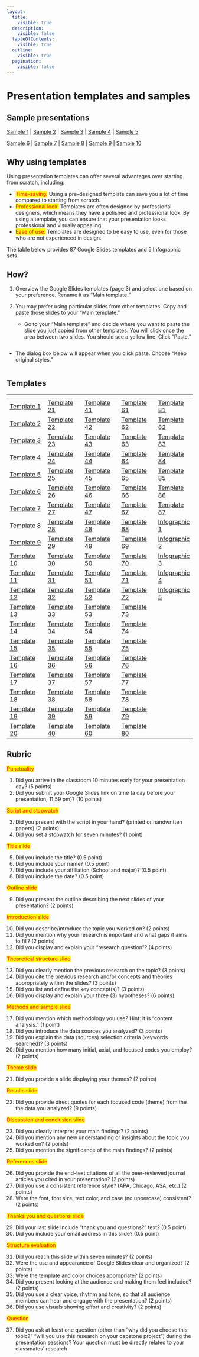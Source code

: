 ```yaml
---
layout:
  title:
    visible: true
  description:
    visible: false
  tableOfContents:
    visible: true
  outline:
    visible: true
  pagination:
    visible: false
---
```


# Presentation templates and samples

## Sample presentations

[Sample 1](https://docs.google.com/presentation/d/1JgOlF7oOFHZotg5JYu6AG71RqLjXAqyxD6U8i1cjiJA?authuser=ttezcan%40csumb.edu\&usp=drive\_fs)   |   [Sample 2](https://docs.google.com/presentation/d/1j5wwIBD4dfsbIKw\_yOv1oEqWMe3Q5X3vN6qYlkVzYz8?authuser=ttezcan%40csumb.edu\&usp=drive\_fs)   |   [Sample 3](https://docs.google.com/presentation/d/1SCqjAHN4020kQrpkY6yN8BsO7kc9vKuHkvgk0bbDx10?authuser=ttezcan%40csumb.edu\&usp=drive\_fs)   |   [Sample 4](https://docs.google.com/presentation/d/1LKDxUAC-m8F\_zDu6hg\_Vgf3X1dh8v9BXcYldYVZUSE4?authuser=ttezcan%40csumb.edu\&usp=drive\_fs)   |   [Sample 5](https://docs.google.com/presentation/d/106cmQfL11HW1GuXGll6LR29sMyCf74b6AelS82J9HRc?authuser=ttezcan%40csumb.edu\&usp=drive\_fs)

[Sample 6](https://docs.google.com/presentation/d/1sBMeA9ymnaDM5zfwM4o5OnwlGSLkQvLMwocNAVWLUyE?authuser=ttezcan%40csumb.edu\&usp=drive\_fs)   |   [Sample 7](https://docs.google.com/presentation/d/1b6n8SQMfLMohgV-RGvlPI8IydiPCSe2as6jNioUCqkw?authuser=ttezcan%40csumb.edu\&usp=drive\_fs)   |   [Sample 8](https://docs.google.com/presentation/d/1GeIPyevI0EwwaYWSHIIERQ65IenwgPL6EvQlv3tRBvQ?authuser=ttezcan%40csumb.edu\&usp=drive\_fs)   |   [Sample 9](https://docs.google.com/presentation/d/1i\_\_mJ4Twu2J7\_UfdwaIvPHsz-dbLdEgTyriP8w74Wmw?authuser=ttezcan%40csumb.edu\&usp=drive\_fs)   |   [Sample 10](https://docs.google.com/presentation/d/1ia83mQzBWlFiISKwrZ4kyMNUwR5um1Y2gVSCboOdH1M?authuser=ttezcan%40csumb.edu\&usp=drive\_fs)

## Why using templates

Using presentation templates can offer several advantages over starting from scratch, including:

* <mark style="color:red;">Time-saving:</mark> Using a pre-designed template can save you a lot of time compared to starting from scratch.&#x20;
* <mark style="color:red;">Professional look:</mark> Templates are often designed by professional designers, which means they have a polished and professional look. By using a template, you can ensure that your presentation looks professional and visually appealing.
* <mark style="color:red;">Ease of use:</mark> Templates are designed to be easy to use, even for those who are not experienced in design.&#x20;

The table below provides 87 Google Slides templates and 5 Infographic sets.

## How?

1. Overview the Google Slides templates (page 3) and select one based on your preference. Rename it as “Main template.”
2.  You may prefer using particular slides from other templates. Copy and paste those slides to your “Main template.”

    * Go to your “Main template” and decide where you want to paste the slide you just copied from other templates. You will click once the area between two slides. You should see a yellow line. Click “Paste.”



    <figure><img src="https://lh6.googleusercontent.com/1aWvcro0Auj09xH6B66KAI00X-5WnXjKWhBgK8WEWwAY6xSisvbR1mn-S7zMY-fs5g0kmIWW-svqdk5NLhDQfgCh5kGbsBmSsxHb_L8sCNgYrKL8eVTCD94IdJ1S9oIMVw6ms267trQjMbsXyLxxDJ8" alt=""><figcaption></figcaption></figure>

* The dialog box below will appear when you click paste. Choose “Keep original styles.”

<figure><img src="https://lh6.googleusercontent.com/lc9afSmjtiQazXhaC-i6amxAO0NqdVVgTCsjLHB6-k7bTwnvBCJ-nmH2KBpvitRwtH68coo5u3vxph1yZDZLuqiHXqLoMfi7XG_aYpJFfN3YJwR447f149ZF4t0pXQx91rnisjsuLV4mw4l5xgAqEQ0" alt=""><figcaption></figcaption></figure>

## Templates

<table data-header-hidden><thead><tr><th width="146"></th><th width="135"></th><th width="131"></th><th width="134"></th><th></th></tr></thead><tbody><tr><td><a href="https://docs.google.com/presentation/d/1LoMQ1E6ejopDdPkf_rqtN7XJ8FfmxPtuUeoFHnmssXY?authuser=ttezcan%40csumb.edu&#x26;usp=drive_fs">Template 1</a></td><td><a href="https://docs.google.com/presentation/d/16Q-3_w6k6EtJrpBJH2jef7jWBXLQ0ajjMVmj4dTkcY4?authuser=ttezcan%40csumb.edu&#x26;usp=drive_fs">Template 21</a></td><td><a href="https://docs.google.com/presentation/d/1zjI4SPgbjCTdVYAW17GcvuYdLCFqP4hhaX3OC0HwvVA?authuser=ttezcan%40csumb.edu&#x26;usp=drive_fs">Template 41</a></td><td><a href="https://docs.google.com/presentation/d/1bfLLdc4BjQ4MuJNkgUBc27ZUtp271LuTcPoMBuVTbHU?authuser=ttezcan%40csumb.edu&#x26;usp=drive_fs">Template 61</a></td><td><a href="https://docs.google.com/presentation/d/1gWYsGZ6UzBcYvLDLRa5jiXTZFNRex7TbC-TmKcuthY8?authuser=ttezcan%40csumb.edu&#x26;usp=drive_fs">Template 81</a></td></tr><tr><td><a href="https://docs.google.com/presentation/d/1grTkfqrkBhTgEh1g_SDtLHGZxBrINFIa3DlG2KHE-_c?authuser=ttezcan%40csumb.edu&#x26;usp=drive_fs">Template 2</a></td><td><a href="https://docs.google.com/presentation/d/1y7UBNzdk627afLcxyfpjbnttb7D9yzGb0OGEcJ5E39s?authuser=ttezcan%40csumb.edu&#x26;usp=drive_fs">Template 22</a></td><td><a href="https://docs.google.com/presentation/d/1KuW8TE0lpQ-1hphQEPFd14rEw7CPjyl-M03ORxiiuiE?authuser=ttezcan%40csumb.edu&#x26;usp=drive_fs">Template 42</a></td><td><a href="https://docs.google.com/presentation/d/1oaVgDZP4uA1gOJ0JtfsSWes-E33e7eimS2Ib4BoNjbc?authuser=ttezcan%40csumb.edu&#x26;usp=drive_fs">Template 62</a></td><td><a href="https://docs.google.com/presentation/d/1C8y9dD_JEUdWNfNOV7x6P3WQUcQSN-OP-dmynMYlpkk?authuser=ttezcan%40csumb.edu&#x26;usp=drive_fs">Template 82</a></td></tr><tr><td><a href="https://docs.google.com/presentation/d/17uNOLJwHBPi2c5oM9NpU4Baw6DaakbX6LX9NzKmhLt8?authuser=ttezcan%40csumb.edu&#x26;usp=drive_fs">Template 3</a></td><td><a href="https://docs.google.com/presentation/d/1ErZ5NlCxn02o5utlIfh86ShHAzrAUfzIzUAbKTQTWFA?authuser=ttezcan%40csumb.edu&#x26;usp=drive_fs">Template 23</a></td><td><a href="https://docs.google.com/presentation/d/1KGWLuguJeNUMguvlgPuk8k3yHqzGgCniCLIRn3ZWbQU?authuser=ttezcan%40csumb.edu&#x26;usp=drive_fs">Template 43</a></td><td><a href="https://docs.google.com/presentation/d/1lhoFQtHzKxmjUwZeG7RJ5LtqegIT3td9vgTBeF00TaE?authuser=ttezcan%40csumb.edu&#x26;usp=drive_fs">Template 63</a></td><td><a href="https://docs.google.com/presentation/d/1wT9b_J_v1YpnNqSoW3lqMRN_TlN5VTGzz7yHdbPYKB8?authuser=ttezcan%40csumb.edu&#x26;usp=drive_fs">Template 83</a></td></tr><tr><td><a href="https://docs.google.com/presentation/d/16binpib6NCMTvcaCk_xHMmkNCakNh11Ba9kNNcOT6BY?authuser=ttezcan%40csumb.edu&#x26;usp=drive_fs">Template 4</a></td><td><a href="https://docs.google.com/presentation/d/1Ur6fnacYi9aAion-R9ZJ7Rt0_T9ZquhxIpkVHrrjeLY?authuser=ttezcan%40csumb.edu&#x26;usp=drive_fs">Template 24</a></td><td><a href="https://docs.google.com/presentation/d/1Px1TnVfC3lq3y4EE_jSByYBga8-R4mt5WdA9Jrfy-8M?authuser=ttezcan%40csumb.edu&#x26;usp=drive_fs">Template 44</a></td><td><a href="https://docs.google.com/presentation/d/1C5Vx8_aP5TMMJ8ZSProL-DwvvzRZjKZYwlASLaUALWo?authuser=ttezcan%40csumb.edu&#x26;usp=drive_fs">Template 64</a></td><td><a href="https://docs.google.com/presentation/d/1l2oum8XRgUOSS_jBumUxsL1Rrr-K_ZPtKrNiyCq_J0I?authuser=ttezcan%40csumb.edu&#x26;usp=drive_fs">Template 84</a></td></tr><tr><td><a href="https://docs.google.com/presentation/d/16binpib6NCMTvcaCk_xHMmkNCakNh11Ba9kNNcOT6BY?authuser=ttezcan%40csumb.edu&#x26;usp=drive_fs">Template 5</a></td><td><a href="https://docs.google.com/presentation/d/1Zq7wIalbsfzchyYx8Tx6ejCMxHNJeCBuJ0OZM2MVAxs?authuser=ttezcan%40csumb.edu&#x26;usp=drive_fs">Template 25</a></td><td><a href="https://docs.google.com/presentation/d/1MmqFfunVyTKmroi1t1XRuc3kOC1QDBrefESEqLjoB8U?authuser=ttezcan%40csumb.edu&#x26;usp=drive_fs">Template 45</a></td><td><a href="https://docs.google.com/presentation/d/18yx17ocO1nh6Qgokf0K5y28g5ZdQP-OHAbeXprbdLmI?authuser=ttezcan%40csumb.edu&#x26;usp=drive_fs">Template 65</a></td><td><a href="https://docs.google.com/presentation/d/1VwKrrI69N7PY_3CWmwU-Qi12zWoKSIxI8TPLs07A26w?authuser=ttezcan%40csumb.edu&#x26;usp=drive_fs">Template 85</a></td></tr><tr><td><a href="https://docs.google.com/presentation/d/1VnwxA5pYru9ZhZCr-rT1H40Flp6QkjhNU91fASZh0u0?authuser=ttezcan%40csumb.edu&#x26;usp=drive_fs">Template 6</a></td><td><a href="https://docs.google.com/presentation/d/17pH7a2Y698H7L24zYVwvOxDB2pv5qZVvWDkq7ZrMUkA?authuser=ttezcan%40csumb.edu&#x26;usp=drive_fs">Template 26</a></td><td><a href="https://docs.google.com/presentation/d/1S5WUIy_hBHgjH97PpJjC_XAsgRYPQvcjmhrAEXep78c?authuser=ttezcan%40csumb.edu&#x26;usp=drive_fs">Template 46</a></td><td><a href="https://docs.google.com/presentation/d/1ua0jlY_sJ9N6x9Yyc80E2JUDrwZfbbZEMWA25aGP8yw?authuser=ttezcan%40csumb.edu&#x26;usp=drive_fs">Template 66</a></td><td><a href="https://docs.google.com/presentation/d/1BKo0nIZhLw1Fzcog_x2lljKLsycf76WnCP8eGDvyKws?authuser=ttezcan%40csumb.edu&#x26;usp=drive_fs">Template 86</a></td></tr><tr><td><a href="https://docs.google.com/presentation/d/1I8I3XRRr3KWQLE7dI4tjH_pATxyOMqk1ijNPArv-D48?authuser=ttezcan%40csumb.edu&#x26;usp=drive_fs">Template 7</a></td><td><a href="https://docs.google.com/presentation/d/1yI4Y4OPPpwZBOimV0rFUcJRQu5FNgpbr95H2WGx0vT8?authuser=ttezcan%40csumb.edu&#x26;usp=drive_fs">Template 27</a></td><td><a href="https://docs.google.com/presentation/d/1NtWYV9p_X5shdenvsTRN43gxDvlHDQzfW2QYlKV-igY?authuser=ttezcan%40csumb.edu&#x26;usp=drive_fs">Template 47</a></td><td><a href="https://docs.google.com/presentation/d/1Axn5b-SuAeE-eexX8f-ieVYvDzSHzbbnNFubrmMqRIU?authuser=ttezcan%40csumb.edu&#x26;usp=drive_fs">Template 67</a></td><td><a href="https://docs.google.com/presentation/d/1SZb2SzbD7Q2VrSCCvNzIpHnO0-5uEQKmz-c6U-xwdjg?authuser=ttezcan%40csumb.edu&#x26;usp=drive_fs">Template 87</a></td></tr><tr><td><a href="https://docs.google.com/presentation/d/1D-1YT3W7z9XZTVe7UJqMSl9t0VqIfz2XSX-0Njhxnl0?authuser=ttezcan%40csumb.edu&#x26;usp=drive_fs">Template 8</a></td><td><a href="https://docs.google.com/presentation/d/1u5-WElvoepH_TdiURRh7SMEukkAK_Tls9-oXneCWjC8?authuser=ttezcan%40csumb.edu&#x26;usp=drive_fs">Template 28</a></td><td><a href="https://docs.google.com/presentation/d/1WB6mG2NnEe8j_fdg8yY03p9cyemVpTSrnY5bmH-w7Ms?authuser=ttezcan%40csumb.edu&#x26;usp=drive_fs">Template 48</a></td><td><a href="https://docs.google.com/presentation/d/1qmgOLH275IaTYYY656K-tBfTXcjy2n52FFIhiQhX0PI?authuser=ttezcan%40csumb.edu&#x26;usp=drive_fs">Template 68</a></td><td><a href="https://docs.google.com/presentation/d/1DGKRxrt1icjiKROUnbWvn1jokbSdoZitM5z-6XQDHkA?authuser=ttezcan%40csumb.edu&#x26;usp=drive_fs">Infographic 1</a></td></tr><tr><td><a href="https://docs.google.com/presentation/d/1kBcV9bjL84zcIROfyx57pFuDz0QGTO8mkeE-p49QIYY?authuser=ttezcan%40csumb.edu&#x26;usp=drive_fs">Template 9</a></td><td><a href="https://docs.google.com/presentation/d/1pF6pW-JYYN0qMR8yg95x23iOSWRrp46uYjQR1erBVGY?authuser=ttezcan%40csumb.edu&#x26;usp=drive_fs">Template 29</a></td><td><a href="https://docs.google.com/presentation/d/15NupZ0vDgCUzRfUnZkUEkG8Y8mjmmB7c8SzXeEGexd8?authuser=ttezcan%40csumb.edu&#x26;usp=drive_fs">Template 49</a></td><td><a href="https://docs.google.com/presentation/d/1iMz_2S8siz0uS57fWNT904xG8W5AkhEOEaHZIcKU72E?authuser=ttezcan%40csumb.edu&#x26;usp=drive_fs">Template 69</a></td><td><a href="https://docs.google.com/presentation/d/16Rw1E1xpgzjq-RpqVbjCk5waNPz6nlKtDVZ4su6sISo?authuser=ttezcan%40csumb.edu&#x26;usp=drive_fs">Infographic 2</a></td></tr><tr><td><a href="https://docs.google.com/presentation/d/18KRAcBy0oabGw7FsXWTSuy8WV9vb0ni8bIp8EpoX8Bo?authuser=ttezcan%40csumb.edu&#x26;usp=drive_fs">Template 10</a></td><td><a href="https://docs.google.com/presentation/d/1JVO6hdzdk_rgI2Sscl6SynR-TZOWou9ODFyHmGy3sbk?authuser=ttezcan%40csumb.edu&#x26;usp=drive_fs">Template 30</a></td><td><a href="https://docs.google.com/presentation/d/1APKfV8wG1279drzV_lkaKeyyEwRKpk3AR9vQNFITEtM?authuser=ttezcan%40csumb.edu&#x26;usp=drive_fs">Template 50</a></td><td><a href="https://docs.google.com/presentation/d/11QFqUtv03Y4X2yEgJzCOPzBhrCsSQx0cKf4j76_Gn8U?authuser=ttezcan%40csumb.edu&#x26;usp=drive_fs">Template 70</a></td><td><a href="https://docs.google.com/presentation/d/1Qu9W1VJzRGnRktPaSjO6wXQ35bFMrn-PtwSSEcP3Qls?authuser=ttezcan%40csumb.edu&#x26;usp=drive_fs">Infographic 3</a></td></tr><tr><td><a href="https://docs.google.com/presentation/d/1WbQNu2kGQfgGGJG6LqWr6VG-hA6Nw2x3x7Dma7OjfvU?authuser=ttezcan%40csumb.edu&#x26;usp=drive_fs">Template 11</a></td><td><a href="https://docs.google.com/presentation/d/1niEoIhYO2Zsa-EQYN5sIliPOSq1Q8ETNAQ9l3gSGgAs?authuser=ttezcan%40csumb.edu&#x26;usp=drive_fs">Template 31</a></td><td><a href="https://docs.google.com/presentation/d/1uEm2YTGYNxE0TLz3NtPdZ4slmjI1t_xHTWXIaehYn-A?authuser=ttezcan%40csumb.edu&#x26;usp=drive_fs">Template 51</a></td><td><a href="https://docs.google.com/presentation/d/1xV1CreySZxMMy2HKABOD16V5JWSEAqc21qBBq9l55Xo?authuser=ttezcan%40csumb.edu&#x26;usp=drive_fs">Template 71</a></td><td><a href="https://docs.google.com/presentation/d/1KZucAQ2DDxkq5e8Y2x879868il40MN5t-OjGJQMcWug?authuser=ttezcan%40csumb.edu&#x26;usp=drive_fs">Infographic 4</a></td></tr><tr><td><a href="https://docs.google.com/presentation/d/1lNYjWWFDQ8GZ5mToycUhXrT6dcEQavobI_D1bXBr4_k?authuser=ttezcan%40csumb.edu&#x26;usp=drive_fs">Template 12</a></td><td><a href="https://docs.google.com/presentation/d/1p3nAmyCs3pTcoT8xx99tdgd0427CnqTi-ntzod8Gx7A?authuser=ttezcan%40csumb.edu&#x26;usp=drive_fs">Template 32</a></td><td><a href="https://docs.google.com/presentation/d/1KFHH4To_gjyvs-eHLV-U5TO_47WIt_ZEBO4QeBNZlCY?authuser=ttezcan%40csumb.edu&#x26;usp=drive_fs">Template 52</a></td><td><a href="https://docs.google.com/presentation/d/18BkiRChR1GM5h1tWVgXcI9FkmpllWdB7CGFEkBEi7rg?authuser=ttezcan%40csumb.edu&#x26;usp=drive_fs">Template 72</a></td><td><a href="https://docs.google.com/presentation/d/1mDq5UW5q_M85sqXBdoFPhPbyw7dTG--axBFuIxaQx3Y?authuser=ttezcan%40csumb.edu&#x26;usp=drive_fs">Infographic 5</a></td></tr><tr><td><a href="https://docs.google.com/presentation/d/1dkFnatmN6Qswqo9LGlA-AKdGCWIbP5OHXoYH3gMeerE?authuser=ttezcan%40csumb.edu&#x26;usp=drive_fs">Template 13</a></td><td><a href="https://docs.google.com/presentation/d/19V880bQORpUrQ1jwrRqdqnZS_B1xEemk9jdi57tUecI?authuser=ttezcan%40csumb.edu&#x26;usp=drive_fs">Template 33</a></td><td><a href="https://docs.google.com/presentation/d/1nZXlChCSwbiXUXojE3JdVchNcbPUcmaXuD72sIxdRMk?authuser=ttezcan%40csumb.edu&#x26;usp=drive_fs">Template 53</a></td><td><a href="https://docs.google.com/presentation/d/1t6K8dWU4o8eCKBKEa5rJSP73chRFMIhukISmr3zozOA?authuser=ttezcan%40csumb.edu&#x26;usp=drive_fs">Template 73</a></td><td></td></tr><tr><td><a href="https://docs.google.com/presentation/d/1MKW8ciA7ApiPKSHKFuDpql-QFHBQrFz-50JVk8K1NvA?authuser=ttezcan%40csumb.edu&#x26;usp=drive_fs">Template 14</a></td><td><a href="https://docs.google.com/presentation/d/12IjsF7Qyhhb93CIBH52Be2X0ntRp5bg3wBAkrqVUFdk?authuser=ttezcan%40csumb.edu&#x26;usp=drive_fs">Template 34</a></td><td><a href="https://docs.google.com/presentation/d/1m_21MV9DfFaqZTBhIGBMh4wib4u_vQh0cAT-Q5iXl9E?authuser=ttezcan%40csumb.edu&#x26;usp=drive_fs">Template 54</a></td><td><a href="https://docs.google.com/presentation/d/1ht_Jh-MQn8F40XSL84s9i_Qvvugzt1NBtLAORSXpoos?authuser=ttezcan%40csumb.edu&#x26;usp=drive_fs">Template 74</a></td><td></td></tr><tr><td><a href="https://docs.google.com/presentation/d/1Ee21dsfLP0KQVg5QZO8r7JLws0kJyVsyjqpfvC23anw?authuser=ttezcan%40csumb.edu&#x26;usp=drive_fs">Template 15</a></td><td><a href="https://docs.google.com/presentation/d/1EBAB3aenXAawNIWnw3B1_dAbnfwzf7rFTDXU4XxjMOw?authuser=ttezcan%40csumb.edu&#x26;usp=drive_fs">Template 35</a></td><td><a href="https://docs.google.com/presentation/d/1-qPyt-kV2TVIc_SVV7SRRH0ja5qxfmF0iavvNY1vQPY?authuser=ttezcan%40csumb.edu&#x26;usp=drive_fs">Template 55</a></td><td><a href="https://docs.google.com/presentation/d/1R7uTLgqZD-gXrmXzK0bDAhrcZ808UnGY2ueBQ9gbqps?authuser=ttezcan%40csumb.edu&#x26;usp=drive_fs">Template 75</a></td><td></td></tr><tr><td><a href="https://docs.google.com/presentation/d/1z_MgAIsMz-phVUSJaynjJcGjHjLnfFqoCFMLY3CBDQI?authuser=ttezcan%40csumb.edu&#x26;usp=drive_fs">Template 16</a></td><td><a href="https://docs.google.com/presentation/d/1L7D1yLVwznUdKchZuKlfEGS9n6sC30mvM0kLO9mMGR8?authuser=ttezcan%40csumb.edu&#x26;usp=drive_fs">Template 36</a></td><td><a href="https://docs.google.com/presentation/d/1CzIsgr7CId2tCm5jyaW6w8mn7hM1g9CbCS2rqcXXjnY?authuser=ttezcan%40csumb.edu&#x26;usp=drive_fs">Template 56</a></td><td><a href="https://docs.google.com/presentation/d/1UYmYzd9dxcANdqweX78HAAAx4HcQNk-rH7dlS05I49o?authuser=ttezcan%40csumb.edu&#x26;usp=drive_fs">Template 76</a></td><td></td></tr><tr><td><a href="https://docs.google.com/presentation/d/17HOytFVnCTur8cssYjUmbxBnteE4ZNxZMgsD6VPh75Q?authuser=ttezcan%40csumb.edu&#x26;usp=drive_fs">Template 17</a></td><td><a href="https://docs.google.com/presentation/d/10xkdhRK7q-k9Zn2PNRMN22vhMeB43pMfI7VgiR9GWU4?authuser=ttezcan%40csumb.edu&#x26;usp=drive_fs">Template 37</a></td><td><a href="https://docs.google.com/presentation/d/1XN3dSw6FzjGUuny3vu6CQ0hixwI0IQUY12P8vRfivb8?authuser=ttezcan%40csumb.edu&#x26;usp=drive_fs">Template 57</a></td><td><a href="https://docs.google.com/presentation/d/1sbnyfy4K5VfUcuVaSYH_BtT2Pve5V_S0lhjevnJzf2I?authuser=ttezcan%40csumb.edu&#x26;usp=drive_fs">Template 77</a></td><td></td></tr><tr><td><a href="https://docs.google.com/presentation/d/1HRAcZh8yOEej8mkvUEhX1RSeompWTuQWU9Q48WB1pbs?authuser=ttezcan%40csumb.edu&#x26;usp=drive_fs">Template 18</a></td><td><a href="https://docs.google.com/presentation/d/1PpqFmKyiWBHtHry-h26t54kn6T6VUJyldrKPrbRJyEQ?authuser=ttezcan%40csumb.edu&#x26;usp=drive_fs">Template 38</a></td><td><a href="https://docs.google.com/presentation/d/14qAu-Ba3KxxDw-iDjKLsvVTznYgJhC2ws1IOM7aGJwk?authuser=ttezcan%40csumb.edu&#x26;usp=drive_fs">Template 58</a></td><td><a href="https://docs.google.com/presentation/d/10ZHURXCOOrP7g4PjJvCuBVxiQx9ihlyA_dGNM5mzkoI?authuser=ttezcan%40csumb.edu&#x26;usp=drive_fs">Template 78</a></td><td></td></tr><tr><td><a href="https://docs.google.com/presentation/d/1EUthlBIjb5Z2W05TJ_UCSSqwLi9n_R01IQyzh8Mepwg?authuser=ttezcan%40csumb.edu&#x26;usp=drive_fs">Template 19</a></td><td><a href="https://docs.google.com/presentation/d/19OqrUFrItMGjWdLoSLSXYGoYpBmevlq1cN5etdqioo0?authuser=ttezcan%40csumb.edu&#x26;usp=drive_fs">Template 39</a></td><td><a href="https://docs.google.com/presentation/d/1T7NTE4wnL3idW4YNQYG9q-CMVpnOTS_p3ka5LkbiN18?authuser=ttezcan%40csumb.edu&#x26;usp=drive_fs">Template 59</a></td><td><a href="https://docs.google.com/presentation/d/188UlqfiL5pX7mXhfeCKcGOc9Tz8a-GhLv1IWkxrS3mg?authuser=ttezcan%40csumb.edu&#x26;usp=drive_fs">Template 79</a></td><td></td></tr><tr><td><a href="https://docs.google.com/presentation/d/1yaXREGawaEmCDxbGRRIKUkTAgA1cJL6z1IPYCWfSXOM?authuser=ttezcan%40csumb.edu&#x26;usp=drive_fs">Template 20</a></td><td><a href="https://docs.google.com/presentation/d/1LQoKZvbhM7KSQs7v6Y5ANbl-eDSRVqugsAIUocGzsBA?authuser=ttezcan%40csumb.edu&#x26;usp=drive_fs">Template 40</a></td><td><a href="https://docs.google.com/presentation/d/1Ee3xcO1C9JSKry3NnH-b9XvDA4Ixeg4uwNFnFM3wXG0?authuser=ttezcan%40csumb.edu&#x26;usp=drive_fs">Template 60</a></td><td><a href="https://docs.google.com/presentation/d/1m-Z4Ci4ORqwVT28jui3Xs8diIMnEjIJWVEP0kEpRm30?authuser=ttezcan%40csumb.edu&#x26;usp=drive_fs">Template 80</a></td><td></td></tr></tbody></table>

## Rubric

<mark style="color:red;">Punctuality</mark>

1. Did you arrive in the classroom 10 minutes early for your presentation day? (5 points)
2. Did you submit your Google Slides link on time (a day before your presentation, 11:59 pm)? (10 points)

<mark style="color:red;">Script and stopwatch</mark>

3. Did you present with the script in your hand? (printed or handwritten papers) (2 points)
4. Did you set a stopwatch for seven minutes? (1 point)

<mark style="color:red;">Title slide</mark>

5. Did you include the title? (0.5 point)
6. Did you include your name? (0.5 point)
7. Did you include your affiliation (School and major)? (0.5 point)
8. Did you include the date? (0.5 point)

<mark style="color:red;">Outline slide</mark>

9. Did you present the outline describing the next slides of your presentation? (2 points)

<mark style="color:red;">Introduction slide</mark>

10. Did you describe/introduce the topic you worked on? (2 points)
11. Did you mention why your research is important and what gaps it aims to fill? (2 points)
12. Did you display and explain your “research question”? (4 points)

<mark style="color:red;">Theoretical structure slide</mark>

13. Did you clearly mention the previous research on the topic? (3 points)
14. Did you cite the previous research and/or concepts and theories appropriately within the slides? (3 points)
15. Did you list and define the key concept(s)? (3 points)
16. Did you display and explain your three (3) hypotheses? (6 points)

<mark style="color:red;">Methods and sample slide</mark>

17. Did you mention which methodology you use? Hint: it is “content analysis.” (1 point)
18. Did you introduce the data sources you analyzed? (3 points)
19. Did you explain the data (sources) selection criteria (keywords searched)? (3 points)
20. Did you mention how many initial, axial, and focused codes you employ? (2 points)

<mark style="color:red;">Theme slide</mark>

21. Did you provide a slide displaying your themes? (2 points)

<mark style="color:red;">Results slide</mark>

22. Did you provide direct quotes for each focused code (theme) from the the data you analyzed? (9 points)

<mark style="color:red;">Discussion and conclusion slide</mark>

23. Did you clearly interpret your main findings? (2 points)
24. Did you mention any new understanding or insights about the topic you worked on? (2 points)
25. Did you mention the significance of the main findings? (2 points)

<mark style="color:red;">References slide</mark>

26. Did you provide the end-text citations of all the peer-reviewed journal articles you cited in your presentation? (2 points)
27. Did you use a consistent reference style? (APA, Chicago, ASA, etc.) (2 points)
28. Were the font, font size, text color, and case (no uppercase) consistent? (2 points)

<mark style="color:red;">Thanks you and questions slide</mark>

29. Did your last slide include “thank you and questions?” text? (0.5 point)
30. Did you include your email address in this slide? (0.5 point)

<mark style="color:red;">Structure evaluation</mark>

31. Did you reach this slide within seven minutes? (2 points)
32. Were the use and appearance of Google Slides clear and organized? (2 points)
33. Were the template and color choices appropriate? (2 points)
34. Did you present looking at the audience and making them feel included? (2 points)
35. Did you use a clear voice, rhythm and tone, so that all audience members can hear and engage with the presentation? (2 points)
36. Did you use visuals showing effort and creativity? (2 points)

<mark style="color:red;">Question</mark>

37. Did you ask at least one question (other than “why did you choose this topic?” “will you use this research on your capstone project”) during the presentation sessions? Your question must be directly related to your classmates’ research
